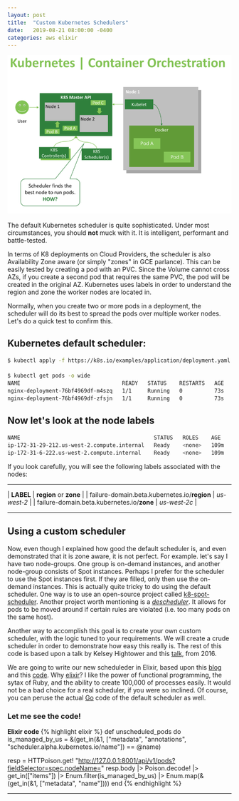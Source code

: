 ```yaml
---
layout: post
title:  "Custom Kubernetes Schedulers"
date:   2019-08-21 08:00:00 -0400
categories: aws elixir
---
```

![Scheduler Diagram](/images/k8-scheduler.png)

The default Kubernetes scheduler is quite sophisticated. Under most circumstances, you should **not** muck with it. It is intelligent, performant and battle-tested.

In terms of K8 deployments on Cloud Providers, the scheduler is also Availability Zone aware (or simply "zones" in GCE parlance). This can be easily tested by creating a pod with an PVC. Since the Volume cannot cross AZs, if you create a second pod that requires the same PVC, the pod will be created in the original AZ.  Kubernetes uses labels in order to understand the region and zone the worker nodes are located in.

Normally, when you create two or more pods in a deployment, the scheduler will do its best to spread the pods over multiple worker nodes.  Let's do a quick test to confirm this.

## Kubernetes default scheduler:
```bash
$ kubectl apply -f https://k8s.io/examples/application/deployment.yaml

$ kubectl get pods -o wide
NAME                                READY   STATUS    RESTARTS   AGE   IP
nginx-deployment-76bf4969df-m4szq   1/1     Running   0          73s   172.31.31.49
nginx-deployment-76bf4969df-zfsjn   1/1     Running   0          73s   172.31.13.159
```

## Now let's look at the node labels

```bash
NAME                                          STATUS   ROLES    AGE    VERSION              LABELS
ip-172-31-29-212.us-west-2.compute.internal   Ready    <none>   109m   v1.13.7-eks-c57ff8   alpha.eksctl.io/cluster-name=cluster0,alpha.eksctl.io/instance-id=i-008eeb529825fa431,alpha.eksctl.io/nodegroup-name=ng-1,beta.kubernetes.io/arch=amd64,beta.kubernetes.io/instance-type=m5.xlarge,beta.kubernetes.io/os=linux,failure-domain.beta.kubernetes.io/region=us-west-2,failure-domain.beta.kubernetes.io/zone=us-west-2b,kubernetes.io/hostname=ip-172-31-29-212.us-west-2.compute.internal
ip-172-31-6-222.us-west-2.compute.internal    Ready    <none>   109m   v1.13.7-eks-c57ff8   alpha.eksctl.io/cluster-name=cluster0,alpha.eksctl.io/instance-id=i-02ae95c403058e42f,alpha.eksctl.io/nodegroup-name=ng-1,beta.kubernetes.io/arch=amd64,beta.kubernetes.io/instance-type=m5.xlarge,beta.kubernetes.io/os=linux,failure-domain.beta.kubernetes.io/region=us-west-2,failure-domain.beta.kubernetes.io/zone=us-west-2c,kubernetes.io/hostname=ip-172-31-6-222.us-west-2.compute.internal
```

If you look carefully, you will see the following labels associated with the nodes:

---

| **LABEL**                                    | **region** or **zone** |
| failure-domain.beta.kubernetes.io/**region** | *us-west-2* |
| failure-domain.beta.kubernetes.io/**zone** | *us-west-2c* |

---

## Using a custom scheduler
Now, even though I explained how good the default scheduler is, and even demonstrated that it is zone aware, it is not perfect.  For example. let's say I have two node-groups.  One group is on-demand instances, and another node-group consists of Spot instances.  Perhaps I prefer for the scheduler to use the Spot instances first.  If they are filled, only then use the on-demand instances. This is actually quite tricky to do using the default scheduler. One way is to use an open-source project called [k8-spot-scheduler](https://github.com/pusher/k8s-spot-rescheduler). Another project worth mentioning is a [_descheduler_](https://github.com/kubernetes-incubator/descheduler). It allows for pods to be moved around if certain rules are violated (i.e. too many pods on the same host).

Another way to accomplish this goal is to create your own custom scheduler, with the logic tuned to your requirements. We will create a crude scheduler in order to demonstrate how easy this really is. The rest of this code is based upon a talk by Kelsey Hightower and this [talk](https://skillsmatter.com/skillscasts/7897-keynote-get-your-ship-together-containers-are-here-to-stay), from 2016.

We are going to write our new scheduleder in Elixir, based upon this [blog](http://agonzalezro.github.io/scheduling-your-kubernetes-pods-with-elixir.html) and this [code](https://github.com/agonzalezro/escheduler). Why [elixir](https://elixir-lang.org/)? I like the power of functional programming, the sytax of Ruby, and the ability to create 100,000 of processes easily. It would not be a bad choice for a real scheduler, if you were so inclined. Of course, you can peruse the actual [Go](https://github.com/kubernetes/kubernetes/blob/master/pkg/scheduler/scheduler.go) code of the default scheduler as well.

### Let me see the code!

**Elixir code**
{% highlight elixir %}
def unscheduled_pods do
  is_managed_by_us = &(get_in(&1, ["metadata", "annotations", "scheduler.alpha.kubernetes.io/name"]) == @name)

  resp = HTTPoison.get! "http://127.0.0.1:8001/api/v1/pods?fieldSelector=spec.nodeName="
  resp.body
  |> Poison.decode!
  |> get_in(["items"])
  |> Enum.filter(is_managed_by_us)
  |> Enum.map(&(get_in(&1, ["metadata", "name"])))
end
{% endhighlight %}
___

